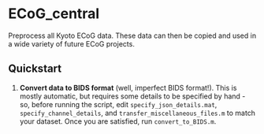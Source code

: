 # ECoG_central
Preprocess all Kyoto ECoG data. These data can then be copied and used in a wide variety of future ECoG projects. 

## Quickstart

1. **Convert data to BIDS format** (well, imperfect BIDS format!). This is mostly automatic, but requires some details to be specified by hand - so, before running the script, edit `specify_json_details.mat`, `specify_channel_details`, and `transfer_miscellaneous_files.m` to match your dataset. Once you are satisfied, run `convert_to_BIDS.m`.



